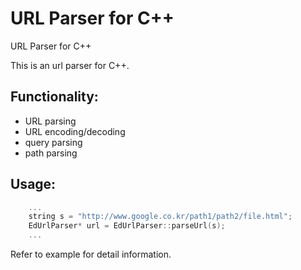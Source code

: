 URL Parser for C++
==================

URL Parser for C++

This is an url parser for C++.

Functionality:
--------------

- URL parsing
- URL encoding/decoding
- query parsing
- path parsing

Usage:
------

``` C++
    ...
    string s = "http://www.google.co.kr/path1/path2/file.html";
    EdUrlParser* url = EdUrlParser::parseUrl(s);
    ...
```

Refer to example for detail information.
